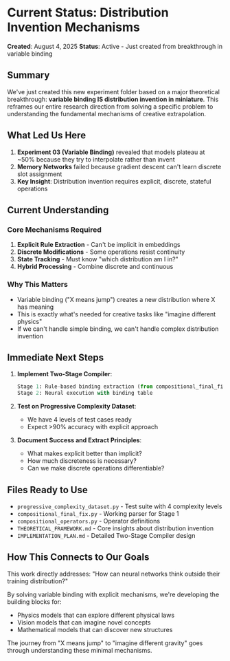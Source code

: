 # Current Status: Distribution Invention Mechanisms

**Created**: August 4, 2025
**Status**: Active - Just created from breakthrough in variable binding

## Summary

We've just created this new experiment folder based on a major theoretical breakthrough: **variable binding IS distribution invention in miniature**. This reframes our entire research direction from solving a specific problem to understanding the fundamental mechanisms of creative extrapolation.

## What Led Us Here

1. **Experiment 03 (Variable Binding)** revealed that models plateau at ~50% because they try to interpolate rather than invent
2. **Memory Networks** failed because gradient descent can't learn discrete slot assignment
3. **Key Insight**: Distribution invention requires explicit, discrete, stateful operations

## Current Understanding

### Core Mechanisms Required
1. **Explicit Rule Extraction** - Can't be implicit in embeddings
2. **Discrete Modifications** - Some operations resist continuity
3. **State Tracking** - Must know "which distribution am I in?"
4. **Hybrid Processing** - Combine discrete and continuous

### Why This Matters
- Variable binding ("X means jump") creates a new distribution where X has meaning
- This is exactly what's needed for creative tasks like "imagine different physics"
- If we can't handle simple binding, we can't handle complex distribution invention

## Immediate Next Steps

1. **Implement Two-Stage Compiler**:
   ```python
   Stage 1: Rule-based binding extraction (from compositional_final_fix.py)
   Stage 2: Neural execution with binding table
   ```

2. **Test on Progressive Complexity Dataset**:
   - We have 4 levels of test cases ready
   - Expect >90% accuracy with explicit approach

3. **Document Success and Extract Principles**:
   - What makes explicit better than implicit?
   - How much discreteness is necessary?
   - Can we make discrete operations differentiable?

## Files Ready to Use

- `progressive_complexity_dataset.py` - Test suite with 4 complexity levels
- `compositional_final_fix.py` - Working parser for Stage 1
- `compositional_operators.py` - Operator definitions
- `THEORETICAL_FRAMEWORK.md` - Core insights about distribution invention
- `IMPLEMENTATION_PLAN.md` - Detailed Two-Stage Compiler design

## How This Connects to Our Goals

This work directly addresses: "How can neural networks think outside their training distribution?"

By solving variable binding with explicit mechanisms, we're developing the building blocks for:
- Physics models that can explore different physical laws
- Vision models that can imagine novel concepts
- Mathematical models that can discover new structures

The journey from "X means jump" to "imagine different gravity" goes through understanding these minimal mechanisms.